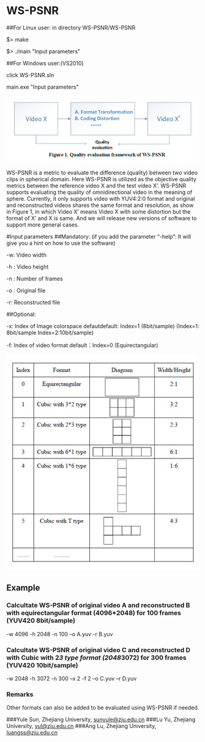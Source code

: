 # WS-PSNR 

##For Linux user:
in directory WS-PSNR/WS-PSNR

 $> make

 $> ./main "Input parameters"

##For Windows user:(VS2010)

 click WS-PSNR.sln
 
 main.exe "Input parameters"

![figure1](/pic/003.PNG)

WS-PSNR is a metric to evaluate the difference (quality) between two video clips in spherical domain. Here WS-PSNR is utilized as the objective quality metrics between the reference video X and the test video X’. WS-PSNR supports evaluating the quality of omnidirectional video in the meaning of sphere. Currently, it only supports video with YUV4:2:0 format and original and reconstructed videos shares the same format and resolution, as show in Figure 1, in which Video X’ means Video X with some distortion but the format of X’ and X is same. And we will release new versions of software to support more general cases. 

#Input parameters
##Mandatory:
	(if you add the parameter “-help”:   It will give you a hint on how to use the software)

-w:     Video width

-h :     Video height

-n :     Number of frames

-o :     Original file

-r:      Reconstructed file

##Optional:

-x:     Index of Image colorspace  defautdefault:  Index=1 (8bit/sample) 
(Index=1: 8bit/sample  Index=2:10bit/sample)

-f:     Index of video format      default：Index=0 (Equirectangular)

![figure2](/pic/004.PNG)

##	Example
### Calcultate WS-PSNR of original video A and reconstructed B with equirectangular format (4096*2048) for 100 frames (YUV420 8bit/sample)

-w 4096 -h 2048 -n 100 –o A.yuv -r B.yuv

### Calcultate WS-PSNR of original video C and reconstructed D with Cubic with 2*3 type format (2048*3072) for 300 frames (YUV420 10bit/sample)

-w 2048 -h 3072 -n 300 –x 2 -f 2 –o C.yuv –r D.yuv


### Remarks
Other formats can also be added to be evaluated using WS-PSNR if needed.


###Yule Sun, Zhejiang University, sunyule@zju.edu.cn
###Lu Yu,    Zhejiang University,     yul@zju.edu.cn
###Ang Lu,   Zhejiang University, luangss@zju.edu.cn
